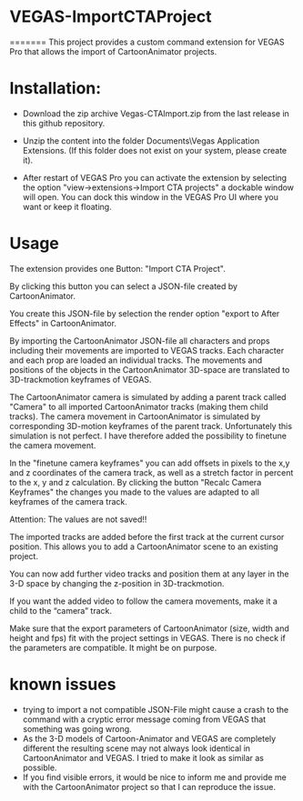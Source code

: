# VEGAS-ImportCTAProject


=======
This project provides a custom command extension for VEGAS Pro that allows the import of CartoonAnimator projects.

# Installation:
- Download the zip archive Vegas-CTAImport.zip from the last release in this github repository.

- Unzip the content into the folder Documents\Vegas Application Extensions. (If this folder does not exist on your system, please create it).

- After restart of VEGAS Pro you can activate the extension by selecting the option
"view->extensions->Import CTA projects" a dockable window will open. You can dock this window in the VEGAS Pro UI where you want or keep it floating.

# Usage
The extension provides one Button: "Import CTA Project".

By clicking this button you can select a JSON-file created by CartoonAnimator.

You create this JSON-file by selection the render option "export to After Effects" in CartoonAnimator.

By importing the CartoonAnimator JSON-file all characters and props including their movements are imported to VEGAS tracks. Each character and each prop are loaded an individual tracks.
The movements and positions of the objects in the CartoonAnimator 3D-space are translated to 3D-trackmotion keyframes of VEGAS.

The CartoonAnimator camera is simulated by adding a parent track called "Camera" to all imported CartoonAnimator tracks (making them child tracks). 
The camera movement in CartoonAnimator is simulated by corresponding 3D-motion keyframes of the parent track.
Unfortunately this simulation is not perfect. I have therefore added the possibility to finetune the camera movement.

In the "finetune camera keyframes" you can add offsets in pixels to the x,y and z coordinates of the camera track, as well as a stretch factor in percent to the x, y and z calculation.
By clicking the button "Recalc Camera Keyframes" the changes you made to the values are adapted to all keyframes of the camera track.

Attention: The values are not saved!!

The imported tracks are added before the first track at the current cursor position. This allows you to add a CartoonAnimator scene to an existing project.

You can now add further video tracks and position them at any layer in the 3-D space by changing the z-position in 3D-trackmotion. 

If you want the added video to follow the camera movements, make it a child to the “camera” track.

Make sure that the export parameters of CartoonAnimator (size, width and height and fps) fit with the project settings in VEGAS.
There is no check if the parameters are compatible. It might be on purpose.

# known issues
- trying to import a not compatible JSON-File might cause a crash to the command with a cryptic error message coming from VEGAS that something was going wrong.
- As the 3-D models of Cartoon-Animator and VEGAS are completely different the resulting scene may not always look identical in CartoonAnimator and VEGAS. I tried to make it look as similar as possible.
- If you find visible errors, it would be nice to inform me and provide me with the CartoonAnimator project so that I can reproduce the issue.
